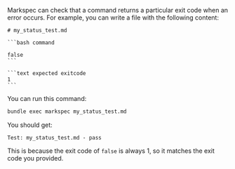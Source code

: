 Markspec can check that a command returns a particular exit code when an error occurs. For example, you can write a file with the following content:

~~~text file:my_status_test.md
# my_status_test.md

```bash command

false
```

```text expected exitcode
1
```
~~~

You can run this command:

```bash command
bundle exec markspec my_status_test.md
```

You should get:

```text expected stdout
Test: my_status_test.md - pass
```

This is because the exit code of `false` is always 1, so it matches the exit code you provided.
